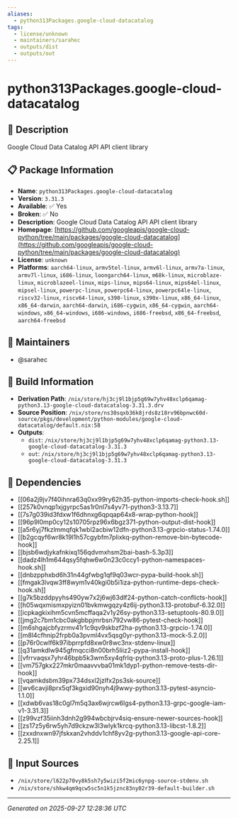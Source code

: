 ```yaml
---
aliases:
  - python313Packages.google-cloud-datacatalog
tags:
  - license/unknown
  - maintainers/sarahec
  - outputs/dist
  - outputs/out
---
```


# python313Packages.google-cloud-datacatalog

## 📝 Description

Google Cloud Data Catalog API API client library

## 📋 Package Information

- **Name**: `python313Packages.google-cloud-datacatalog`
- **Version**: `3.31.3`
- **Available**: ✅ Yes
- **Broken**: ✅ No
- **Description**: Google Cloud Data Catalog API API client library
- **Homepage**: [https://github.com/googleapis/google-cloud-python/tree/main/packages/google-cloud-datacatalog](https://github.com/googleapis/google-cloud-python/tree/main/packages/google-cloud-datacatalog)
- **License**: `unknown`
- **Platforms**: `aarch64-linux`, `armv5tel-linux`, `armv6l-linux`, `armv7a-linux`, `armv7l-linux`, `i686-linux`, `loongarch64-linux`, `m68k-linux`, `microblaze-linux`, `microblazeel-linux`, `mips-linux`, `mips64-linux`, `mips64el-linux`, `mipsel-linux`, `powerpc-linux`, `powerpc64-linux`, `powerpc64le-linux`, `riscv32-linux`, `riscv64-linux`, `s390-linux`, `s390x-linux`, `x86_64-linux`, `x86_64-darwin`, `aarch64-darwin`, `i686-cygwin`, `x86_64-cygwin`, `aarch64-windows`, `x86_64-windows`, `i686-windows`, `i686-freebsd`, `x86_64-freebsd`, `aarch64-freebsd`
## 👥 Maintainers

- @sarahec


## 🔧 Build Information

- **Derivation Path**: `/nix/store/hj3cj9l1bjp5g69w7yhv48xclp6qamag-python3.13-google-cloud-datacatalog-3.31.3.drv`
- **Source Position**: `/nix/store/ns30sqxb36k8jrds8z18rv96bpnwc60d-source/pkgs/development/python-modules/google-cloud-datacatalog/default.nix:58`
- **Outputs**:
  - `dist`:  `/nix/store/hj3cj9l1bjp5g69w7yhv48xclp6qamag-python3.13-google-cloud-datacatalog-3.31.3`
  - `out`:  `/nix/store/hj3cj9l1bjp5g69w7yhv48xclp6qamag-python3.13-google-cloud-datacatalog-3.31.3`

## 🔗 Dependencies

- [[06a2j9jv7f40ihnra63q0xx99ry62h35-python-imports-check-hook.sh]]
- [[257k0vnqp1xjgyrpc5as1r0nl7s4yv71-python3-3.13.7]]
- [[7s7g039id3fdxw1f6dhnxg6qpqap64x8-wrap-python-hook]]
- [[96p9l0mp0cy12s10705rpz96x6bgz371-python-output-dist-hook]]
- [[a5r6yj7fkzlmmqfqk1wbl2acbiw12dfn-python3.13-grpcio-status-1.74.0]]
- [[b2gcqyf6wr8k19l1h57cgybfm7plixkq-python-remove-bin-bytecode-hook]]
- [[bjsb6wdjykafnkixq156qdvmxhsm2bai-bash-5.3p3]]
- [[dadz4lh1m644qsy5fqhw6w0n23c0ccy1-python-namespaces-hook.sh]]
- [[dnbzpphxbd6h31n44gfwbg1qf9q03wcr-pypa-build-hook.sh]]
- [[fmgak3lvqw3ff8wym1v40kgi0b5i1iza-python-runtime-deps-check-hook.sh]]
- [[g7k5bzddpyyhs490yw7x2j6wj63dlf24-python-catch-conflicts-hook]]
- [[h05wqxmismxpyizn01bvkmwgqzy4z6ij-python3.13-protobuf-6.32.0]]
- [[icpkagkixihm5cvn5mcffaqa2v1y26sy-python3.13-setuptools-80.9.0]]
- [[jmg2c7bm1cbc0akgbbpjmrbsn792vw86-pytest-check-hook]]
- [[m6shgajcbfyzrmv41r1c9qv9skbzf2ha-python3.13-grpcio-1.74.0]]
- [[m8l4cfhnip2frpb0a3pvml4vx5qsg0yr-python3.13-mock-5.2.0]]
- [[p76r0cwlf6k97ibprrpfd8xw0r8wc3nx-stdenv-linux]]
- [[q31amkdlw945gfmqcci8n00brh5liiz2-pypa-install-hook]]
- [[vfrrvaqsx7yhr46bpb5k3wm5xy4qfrlq-python3.13-proto-plus-1.26.1]]
- [[vm757gkx227mkr0maavvvba01mk1dyp1-python-remove-tests-dir-hook]]
- [[vqamkdsbm39px734dsxl2jzlfx2ps3sk-source]]
- [[wv6cavji8prx5qf3kgxid90nyh4j9wwy-python3.13-pytest-asyncio-1.1.0]]
- [[xdwb6vas18c0gl7m5q3ax6wjrcw6lgs4-python3.13-grpc-google-iam-v1-3.31.3]]
- [[z99vzf35iinh3dnh2g994wbcbjrv4siq-ensure-newer-sources-hook]]
- [[zs17z5y6rw5yh7d9ckzw3l3wlyk1krcq-python3.13-libcst-1.8.2]]
- [[zxxdnxwn97jfskxan2vhddv1chf8yv2g-python3.13-google-api-core-2.25.1]]

## 📁 Input Sources

- `/nix/store/l622p70vy8k5sh7y5wizi5f2mic6ynpg-source-stdenv.sh`
- `/nix/store/shkw4qm9qcw5sc5n1k5jznc83ny02r39-default-builder.sh`

---
*Generated on 2025-09-27 12:28:36 UTC*
